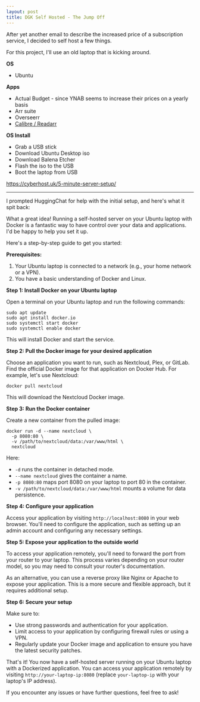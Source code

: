 ```yaml
---
layout: post
title: DGK Self Hosted - The Jump Off
---
```

After yet another email to describe the increased price of a subscription service, I decided to self host a few things. 

For this project, I'll use an old laptop that is kicking around. 

**OS**
- Ubuntu

**Apps**
- Actual Budget - since YNAB seems to increase their prices on a yearly basis
- Arr suite
- Overseerr
- [Calibre / Readarr](https://academy.pointtosource.com/containers/ebooks-calibre-readarr/)

**OS Install**
- Grab a USB stick
- Download Ubuntu Desktop iso
- Download Balena Etcher
- Flash the iso to the USB
- Boot the laptop from USB

https://cyberhost.uk/5-minute-server-setup/

---
I prompted HuggingChat for help with the initial setup, and here's what it spit back:

What a great idea! Running a self-hosted server on your Ubuntu laptop with Docker is a fantastic way to have control over your data and applications. I'd be happy to help you set it up.

Here's a step-by-step guide to get you started:

**Prerequisites:**

1. Your Ubuntu laptop is connected to a network (e.g., your home network or a VPN).
2. You have a basic understanding of Docker and Linux.

**Step 1: Install Docker on your Ubuntu laptop**

Open a terminal on your Ubuntu laptop and run the following commands:
```
sudo apt update
sudo apt install docker.io
sudo systemctl start docker
sudo systemctl enable docker
```
This will install Docker and start the service.

**Step 2: Pull the Docker image for your desired application**

Choose an application you want to run, such as Nextcloud, Plex, or GitLab. Find the official Docker image for that application on Docker Hub. For example, let's use Nextcloud:
```
docker pull nextcloud
```
This will download the Nextcloud Docker image.

**Step 3: Run the Docker container**

Create a new container from the pulled image:
```
docker run -d --name nextcloud \
  -p 8080:80 \
  -v /path/to/nextcloud/data:/var/www/html \
  nextcloud
```
Here:

* `-d` runs the container in detached mode.
* `--name nextcloud` gives the container a name.
* `-p 8080:80` maps port 8080 on your laptop to port 80 in the container.
* `-v /path/to/nextcloud/data:/var/www/html` mounts a volume for data persistence.

**Step 4: Configure your application**

Access your application by visiting `http://localhost:8080` in your web browser. You'll need to configure the application, such as setting up an admin account and configuring any necessary settings.

**Step 5: Expose your application to the outside world**

To access your application remotely, you'll need to forward the port from your router to your laptop. This process varies depending on your router model, so you may need to consult your router's documentation.

As an alternative, you can use a reverse proxy like Nginx or Apache to expose your application. This is a more secure and flexible approach, but it requires additional setup.

**Step 6: Secure your setup**

Make sure to:

* Use strong passwords and authentication for your application.
* Limit access to your application by configuring firewall rules or using a VPN.
* Regularly update your Docker image and application to ensure you have the latest security patches.

That's it! You now have a self-hosted server running on your Ubuntu laptop with a Dockerized application. You can access your application remotely by visiting `http://your-laptop-ip:8080` (replace `your-laptop-ip` with your laptop's IP address).

If you encounter any issues or have further questions, feel free to ask!